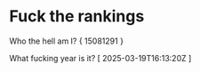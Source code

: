 # Fuck the rankings

Who the hell am I?
{ 15081291 }

What fucking year is it?
[ 2025-03-19T16:13:20Z ]

